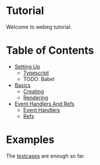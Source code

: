 # Tutorial
Welcome to webeg tutorial.

# Table of Contents
- [Setting Up](./setting_up.md)
    - [Typescript](./setting_up.md#setting-up-with-typescript)
    - TODO: Babel
- [Basics](./basics.md)
    - [Creating](./basics.md#creating-static-elements)
    - [Rendering](./basics.md#rendering-velements)
- [Event Handlers And Refs](./handlers_and_refs.md)
    - [Event Handlers](./handlers_and_refs.md#event-handlers)
    - [Refs](./handlers_and_refs.md#element-refs)

# Examples
The [testcases](../../testcases/) are enough so far.